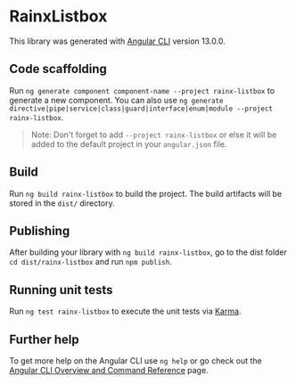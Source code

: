 # RainxListbox

This library was generated with [Angular CLI](https://github.com/angular/angular-cli) version 13.0.0.

## Code scaffolding

Run `ng generate component component-name --project rainx-listbox` to generate a new component. You can also use `ng generate directive|pipe|service|class|guard|interface|enum|module --project rainx-listbox`.
> Note: Don't forget to add `--project rainx-listbox` or else it will be added to the default project in your `angular.json` file. 

## Build

Run `ng build rainx-listbox` to build the project. The build artifacts will be stored in the `dist/` directory.

## Publishing

After building your library with `ng build rainx-listbox`, go to the dist folder `cd dist/rainx-listbox` and run `npm publish`.

## Running unit tests

Run `ng test rainx-listbox` to execute the unit tests via [Karma](https://karma-runner.github.io).

## Further help

To get more help on the Angular CLI use `ng help` or go check out the [Angular CLI Overview and Command Reference](https://angular.io/cli) page.
